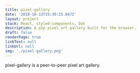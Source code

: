 ```yaml
---
title: pixel-gallery
date: '2018-10-13T15:30:15.847Z'
layout: project
stack: React, styled-components, Dat
description: A p2p pixel art gallery built for the browser.
draft: false
renderPage: true
linkText: null
linkUrl: null
img: './pixel-gallery.png'
---
```


pixel-gallery is a peer-to-peer pixel art gallery.
